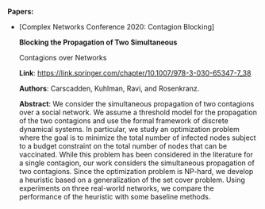 **Papers:**
* [Complex Networks Conference 2020: Contagion Blocking]

    **Blocking the Propagation of Two Simultaneous**

    Contagions over Networks

    **Link**: https://link.springer.com/chapter/10.1007/978-3-030-65347-7_38
    
    **Authors**: Carscadden, Kuhlman, Ravi, and Rosenkranz.

    **Abstract**:  We consider the simultaneous propagation of two contagions over a social
        network. We assume a threshold model for the propagation of the two contagions and
        use the formal framework of discrete dynamical systems. In particular, we study an
        optimization problem where the goal is to minimize the total number of infected nodes
        subject to a budget constraint on the total number of nodes that can be vaccinated.
        While this problem has been considered in the literature for a single contagion, our
        work considers the simultaneous propagation of two contagions. Since the optimization
        problem is NP-hard, we develop a heuristic based on a generalization of the set cover
        problem. Using experiments on three real-world networks, we compare the performance
        of the heuristic with some baseline methods.
